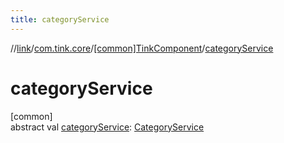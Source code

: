 ```yaml
---
title: categoryService
---
```

//[link](../../../index.html)/[com.tink.core](../index.html)/[[common]TinkComponent](index.html)/[categoryService](category-service.html)



# categoryService



[common]\
abstract val [categoryService](category-service.html): [CategoryService](../../com.tink.service.category/[common]-category-service/index.html)




